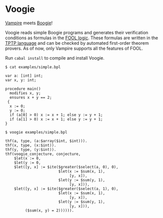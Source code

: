 # Voogie

[Vampire](http://vprover.org) meets [Boogie](https://www.microsoft.com/en-us/research/project/boogie-an-intermediate-verification-language/)!

Voogie reads simple Boogie programs and generates their verification conditions as formulas in the [FOOL logic](https://link.springer.com/chapter/10.1007/978-3-319-20615-8_5). These formulas are written in the [TPTP language](http://www.cs.miami.edu/~tptp/) and can be checked by automated first-order theorem provers. As of now, only Vampire supports all the features of FOOL.

Run `cabal install` to compile and install Voogie.

```
$ cat examples/simple.bpl
```
```
var a: [int] int;
var x, y: int;

procedure main()
  modifies x, y;
  ensures x + y == 2;
 {
  x := 0;
  y := 0;
  if (a[0] > 0) x := x + 1; else y := y + 1;
  if (a[1] > 0) x := x + 1; else y := y + 1;
}
```
```
$ voogie examples/simple.bpl
```
```
thf(a, type, (a:$array($int, $int))).
thf(x, type, (x:$int)).
thf(y, type, (y:$int)).
thf(voogie_conjecture, conjecture,
    $let(x := 0,
    $let(y := 0,
    $let([y, x] := $ite($greater($select(a, 0), 0),
                        $let(x := $sum(x, 1),
                             [y, x]),
                        $let(y := $sum(y, 1),
                             [y, x])),
    $let([y, x] := $ite($greater($select(a, 1), 0),
                        $let(x := $sum(x, 1),
                             [y, x]),
                        $let(y := $sum(y, 1),
                             [y, x])),
         ($sum(x, y) = 2)))))).
```